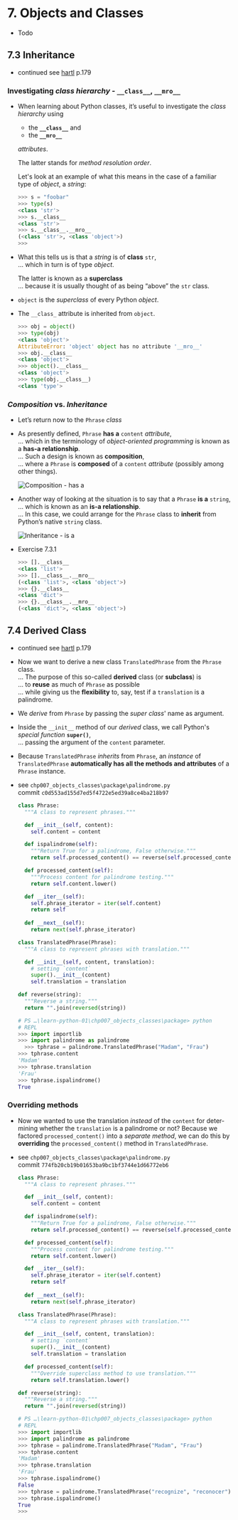 # 7. Objects and Classes

- Todo

## 7.3 Inheritance

- continued see [hartl](../README.md#hartl) p.179

### Investigating *class hierarchy* - `__class__`, `__mro__`

- When learning about Python classes, it’s useful to investigate the *class hierarchy* using  
  - the **`__class__`** and  
  - the **`__mro__`**  
  
  *attributes*.

  The latter stands for *method resolution order*.

  Let's look at an example of what this means in the case of a familiar type of *object*, a *string*:

  ``` Python
  >>> s = "foobar"
  >>> type(s)
  <class 'str'>
  >>> s.__class__
  <class 'str'>
  >>> s.__class__.__mro__
  (<class 'str'>, <class 'object'>)
  >>> 
  ```

- What this tells us is that a *string* is of **class** `str`,  
  … which in turn is of type *object*.  
  
  The latter is known as a **superclass**  
  … because it is usually thought of as being “above” the `str` class.

- `object` is the *superclass* of every Python *object*.

- The `__class_` attribute is inherited from `object`.

  ``` Python
  >>> obj = object()
  >>> type(obj)
  <class 'object'>
  AttributeError: 'object' object has no attribute '__mro__'
  >>> obj.__class__
  <class 'object'>
  >>> object().__class__
  <class 'object'>
  >>> type(obj.__class__)
  <class 'type'>  
  ```

### *Composition* vs. *Inheritance*

- Let’s return now to the `Phrase` *class*
  
- As presently defined, `Phrase` **has a** `content` *attribute*,  
  … which in the terminology of *object-oriented programming* is known as a **has-a relationship**.  
  … Such a design is known as **composition**,  
  … where a `Phrase` is **composed** of a `content` *attribute* (possibly among other things).  

  ![Composition - has a](./image.007.03.01.composition.png)

- Another way of looking at the situation is to say that a `Phrase` **is a** `string`,  
  … which is known as an **is-a relationship**.  
  … In this case, we could arrange for the `Phrase` class to **inherit** from Python’s native `string` class.

  ![Inheritance - is a](./image.007.03.02.inheritance.png)

- Exercise 7.3.1

  ``` Python
  >>> [].__class__
  <class 'list'>
  >>> [].__class__.__mro__
  (<class 'list'>, <class 'object'>)
  >>> {}.__class__
  <class 'dict'>
  >>> {}.__class__.__mro__
  (<class 'dict'>, <class 'object'>)
  ```

## 7.4 Derived Class

- continued see [hartl](../README.md#hartl) p.179

- Now we want to derive a new class `TranslatedPhrase` from the `Phrase` class.  
  … The purpose of this so-called **derived** class (or **subclass**) is  
  … to **reuse** as much of `Phrase` as possible  
  …  while giving us the **flexibility** to, say, test if a `translation` is a palindrome.

- We *derive* from `Phrase` by passing the *super class*' name as argument.

- Inside the `__init__` method of our *derived* class, we call Python's *special function* **`super()`**,  
  … passing the argument of the `content` parameter.

- Because `TranslatedPhrase` *inherits* from `Phrase`, an *instance* of `TranslatedPhrase` **automatically has all the methods and attributes** of a `Phrase` instance.

- see `chp007_objects_classes\package\palindrome.py`  
  commit `c0d553ad155d7ed5f4722e5ed39a8ce4ba218b97`
  
  ``` Python
  class Phrase:
    """A class to represent phrases."""

    def __init__(self, content):
      self.content = content

    def ispalindrome(self):
      """Return True for a palindrome, False otherwise."""
      return self.processed_content() == reverse(self.processed_content())

    def processed_content(self):
      """Process content for palindrome testing."""
      return self.content.lower()

    def __iter__(self):
      self.phrase_iterator = iter(self.content)
      return self
    
    def __next__(self):
      return next(self.phrase_iterator)

  class TranslatedPhrase(Phrase):
    """A class to represent phrases with translation."""

    def __init__(self, content, translation):
      # setting `content`
      super().__init__(content)
      self.translation = translation

  def reverse(string):
    """Reverse a string."""
    return "".join(reversed(string))
  ```

  ``` Python
  # PS …\learn-python-01\chp007_objects_classes\package> python
  # REPL
  >>> import importlib
  >>> import palindrome as palindrome
    >>> tphrase = palindrome.TranslatedPhrase("Madam", "Frau")
  >>> tphrase.content
  'Madam'
  >>> tphrase.translation
  'Frau'
  >>> tphrase.ispalindrome()
  True
  ```

### Overriding methods

- Now we wanted to use the translation *instead* of the `content` for deter-
mining whether the `translation` is a palindrome or not? Because we factored `processed_content()` into a *separate method*, we can do this by
**overriding** the `processed_content()` method in `TranslatedPhrase`.

- see `chp007_objects_classes\package\palindrome.py`  
  commit `774fb20cb19b01653ba9bc1bf3744e1d66772eb6`

  ``` Python
  class Phrase:
    """A class to represent phrases."""

    def __init__(self, content):
      self.content = content

    def ispalindrome(self):
      """Return True for a palindrome, False otherwise."""
      return self.processed_content() == reverse(self.processed_content())

    def processed_content(self):
      """Process content for palindrome testing."""
      return self.content.lower()

    def __iter__(self):
      self.phrase_iterator = iter(self.content)
      return self
    
    def __next__(self):
      return next(self.phrase_iterator)

  class TranslatedPhrase(Phrase):
    """A class to represent phrases with translation."""

    def __init__(self, content, translation):
      # setting `content`
      super().__init__(content)
      self.translation = translation

    def processed_content(self):
      """Override superclass method to use translation."""
      return self.translation.lower()

  def reverse(string):
    """Reverse a string."""
    return "".join(reversed(string))
  ```

  ``` Python
  # PS …\learn-python-01\chp007_objects_classes\package> python
  # REPL
  >>> import importlib
  >>> import palindrome as palindrome
  >>> tphrase = palindrome.TranslatedPhrase("Madam", "Frau")
  >>> tphrase.content
  'Madam'
  >>> tphrase.translation
  'Frau'
  >>> tphrase.ispalindrome()
  False
  >>> tphrase = palindrome.TranslatedPhrase("recognize", "reconocer")  
  >>> tphrase.ispalindrome()
  True
  >>>
  ```
